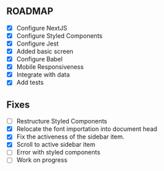 ## ROADMAP

- [x] Configure NextJS
- [x] Configure Styled Components
- [x] Configure Jest
- [x] Added basic screen
- [x] Configure Babel
- [x] Mobile Responsiveness
- [x] Integrate with data
- [x] Add tests

## Fixes

- [ ] Restructure Styled Components
- [x] Relocate the font importation into document head
- [x] Fix the activeness of the sidebar item.
- [x] Scroll to active sidebar item
- [ ] Error with styled components
- [ ] Work on progress
